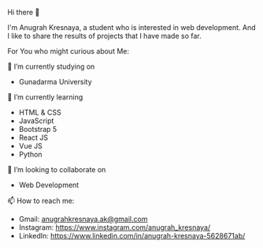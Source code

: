 Hi there 👋

I'm Anugrah Kresnaya, a student who is interested in web development. And I like to share the results of projects that I have made so far.

For You who might curious about Me:

🔭 I’m currently studying on 
* Gunadarma University

🌱 I’m currently learning 
* HTML & CSS
* JavaScript
* Bootstrap 5
* React JS
* Vue JS
* Python

👯 I’m looking to collaborate on
* Web Development

📫 How to reach me:
* Gmail: anugrahkresnaya.ak@gmail.com
* Instagram: https://www.instagram.com/anugrah_kresnaya/
* LinkedIn: https://www.linkedin.com/in/anugrah-kresnaya-5628671ab/
